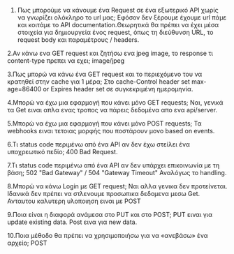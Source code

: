 1. Πως μπορούμε να κάνουμε ένα Request σε ένα εξωτερικό API χωρίς να γνωρίζει ολόκληρο το url μας;
Εφόσον δεν ξέρουμε έχουμε url πάμε και κοιτάμε το API documentation.Θεωρητικά θα πρέπει να έχει μέσα στοιχεία για δημιουργεία ένος request,
όπως τη διεύθυνση URL, το request body και  παραμέτρους / headers.

2.Αν κάνω ενα GET request και ζητήσω ενα jpeg image, το response τι content-type πρεπει να εχει;
image/jpeg

3.Πως μπορώ να κάνω ένα GET request και το περιεχόμενο του να κρατηθεί στην cache για 1 μέρα;
Στο cache-Control header set max-age=86400 or Expires header set σε συγκεκριμένη ημερομηνία.

4.Μπορώ να έχω μια εφαρμογή που κάνει μόνο GET requests;
Ναι, γενικά τα Get ειναι απλα ενας τροπος να πάρεις δεδομένα απο ενα api/server.

5.Μπορώ να έχω μια εφαρμογή που κάνει μόνο POST requests;
Τα webhooks ειναι τετοιας μορφής που ποστάρουν μονο based on events.

6.Τι status code περιμένω από ένα API αν δεν έχω στείλει ένα υποχρεωτικό πεδίο;
400 Bad Request.

7.Τι status code περιμένω από ένα API αν δεν υπάρχει επικοινωνία με τη βάση;
502 "Bad Gateway"  / 504 "Gateway Timeout" Αναλόγως το handling.

8.Μπορώ να κάνω Login με GET request;
Ναι αλλα γενικα δεν προτείνεται. Ιδανικά δεν πρέπει να στλενουμε προσωπικα δεδομενα μεσω Get. Ανταυτου καλυτερη υλοποιηση ειναι με POST

9.Ποια είναι η διαφορά ανάμεσα στο PUT και στο POST;
PUT ειναι για update existing data. Post εινα για new data.

10.Ποια μέθοδο θα πρέπει να χρησιμοποιήσω για να «ανεβάσω» ένα αρχείο;
POST
